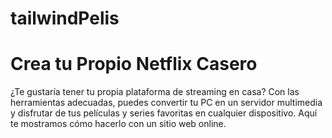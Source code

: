 # tailwindPelis

# Crea tu Propio Netflix Casero

¿Te gustaría tener tu propia plataforma de streaming en casa? Con las herramientas adecuadas, puedes convertir tu PC en un servidor multimedia y disfrutar de tus películas y series favoritas en cualquier dispositivo. Aquí te mostramos cómo hacerlo con un sitio web online.